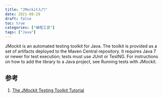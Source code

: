 ```yaml
---
title: "JMockit入门"
date: 2021-08-29
draft: false
toc: true
categories: ["编程工具"]
tags: ["Java"]
---
```


JMockit is an automated testing toolkit for Java. The toolkit is provided as a set of artifacts deployed to the Maven Central repository. It requires Java 7 or newer for test execution; tests must use JUnit or TestNG. For instructions on how to add the library to a Java project, see Running tests with JMockit.

## 参考
1. [The JMockit Testing Toolkit Tutorial](https://jmockit.github.io/tutorial.html)